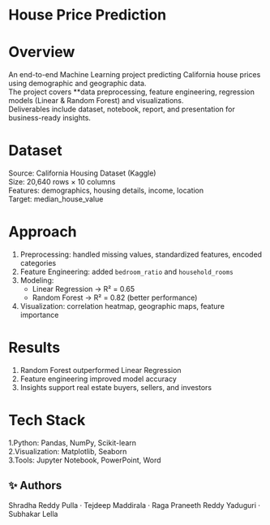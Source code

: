 # House Price Prediction

# Overview
An end-to-end Machine Learning project predicting California house prices using demographic and geographic data.  
The project covers **data preprocessing, feature engineering, regression models (Linear & Random Forest) and visualizations.  
Deliverables include dataset, notebook, report, and presentation for business-ready insights.

# Dataset
Source: California Housing Dataset (Kaggle)  
Size: 20,640 rows × 10 columns  
Features: demographics, housing details, income, location  
Target: median_house_value  

# Approach
1. Preprocessing: handled missing values, standardized features, encoded categories  
2. Feature Engineering: added `bedroom_ratio` and `household_rooms`  
3. Modeling:
   - Linear Regression → R² = 0.65  
   - Random Forest → R² = 0.82 (better performance)  
4. Visualization: correlation heatmap, geographic maps, feature importance  

# Results
1. Random Forest outperformed Linear Regression  
2. Feature engineering improved model accuracy  
3. Insights support real estate buyers, sellers, and investors  

# Tech Stack
1.Python: Pandas, NumPy, Scikit-learn  
2.Visualization: Matplotlib, Seaborn  
3.Tools: Jupyter Notebook, PowerPoint, Word  


## ✨ Authors
Shradha Reddy Pulla · Tejdeep Maddirala · Raga Praneeth Reddy Yaduguri · Subhakar Lella  
